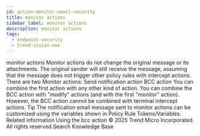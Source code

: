 ```yaml
---
id: action-monitor-email-security
title: monitor actions
sidebar_label: monitor actions
description: monitor actions
tags:
  - endpoint-security
  - trend-vision-one
---
```


 monitor actions Monitor actions do not change the original message or its attachments. The original sender will still receive the message, assuming that the message does not trigger other policy rules with intercept actions. There are two Monitor actions: Send notification action BCC action You can combine the first action with any other kind of action. You can combine the BCC action with "modify" actions (and with the first "monitor" action). However, the BCC action cannot be combined with terminal intercept actions. Tip The notification email message sent to monitor actions can be customized using the variables shown in Policy Rule Tokens/Variables. Related information Using the bcc action © 2025 Trend Micro Incorporated. All rights reserved.Search Knowledge Base